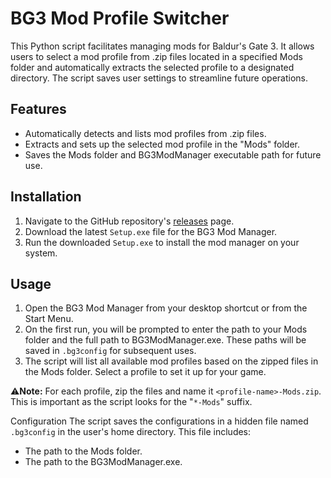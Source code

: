 # BG3 Mod Profile Switcher
This Python script facilitates managing mods for Baldur's Gate 3. It allows users to select a mod profile from .zip files located in a specified Mods folder and automatically extracts the selected profile to a designated directory. The script saves user settings to streamline future operations.

## Features
- Automatically detects and lists mod profiles from .zip files.
- Extracts and sets up the selected mod profile in the "Mods" folder.
- Saves the Mods folder and BG3ModManager executable path for future use.

## Installation
  1. Navigate to the GitHub repository's [releases](https://github.com/vidun-jay/BG3-Mod-Profile-Switcher/releases/tag/v0.1.0) page.
2. Download the latest `Setup.exe` file for the BG3 Mod Manager.
3. Run the downloaded `Setup.exe` to install the mod manager on your system.

## Usage
1. Open the BG3 Mod Manager from your desktop shortcut or from the Start Menu.
2. On the first run, you will be prompted to enter the path to your Mods folder and the full path to BG3ModManager.exe. These paths will be saved in `.bg3config` for subsequent uses.
3. The script will list all available mod profiles based on the zipped files in the Mods folder. Select a profile to set it up for your game.

⚠️**Note:** For each profile, zip the files and name it `<profile-name>-Mods.zip`. This is important as the script looks for the "`*-Mods`" suffix.

Configuration
The script saves the configurations in a hidden file named `.bg3config` in the user's home directory. This file includes:

- The path to the Mods folder.
- The path to the BG3ModManager.exe.

